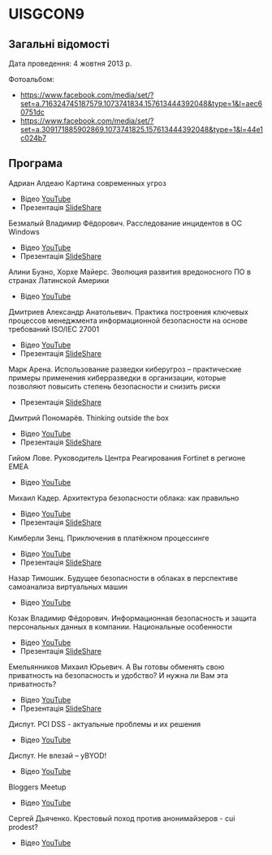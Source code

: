 # UISGCON9

## Загальні відомості 

Дата проведення: 4 жовтня 2013 р.

Фотоальбом:
- https://www.facebook.com/media/set/?set=a.716324745187579.1073741834.157613444392048&type=1&l=aec60751dc 
- https://www.facebook.com/media/set/?set=a.309171885902869.1073741825.157613444392048&type=1&l=44e1c024b7

## Програма

Адриан Алдеаю Картина современных угроз 
- Відео [YouTube](https://www.youtube.com/watch?v=YbSQxETXpt4)
- Презентація [SlideShare](https://www.slideshare.net/uisg/adrian-aldea-ibm-xforce-2013-midyear-trend-and-risk-report-uisgcon9)

Безмалый Владимир Фёдорович. Расследование инцидентов в ОС Windows 
- Відео [YouTube](https://www.youtube.com/watch?v=eQ8dtcpnNjU)
- Презентація [SlideShare](https://www.slideshare.net/uisg/vladimir-bezmaly-windows-uisgcon9)

Алини Буэно, Хорхе Мaйерс. Эволюция развития вредоносного ПО в странах Латинской Америки 
- Відео [YouTube](https://www.youtube.com/watch?v=FzDwNCGpuno)

Дмитриев Александр Анатольевич. Практика построения ключевых процессов менеджмента информационной безопасности на основе требований ISO/IEC 27001 
- Відео [YouTube](https://www.youtube.com/watch?v=7UNyvTpprkQ)
- Презентація [SlideShare](https://www.slideshare.net/uisg/alexander-dmitriev-isoiec-27001-uisgcon9)

Марк Арена. Использование разведки киберугроз – практические примеры применения киберразведки в организации, которые позволяют повысить степень безопасности и снизить риски 
- Презентація [SlideShare](https://www.slideshare.net/uisg/mark-arena-cyber-threat-intelligence-uisgcon9)

Дмитрий Пономарёв. Thinking outside the box 
- Відео [YouTube](https://www.youtube.com/watch?v=oxrA-Tyyq1M)
- Презентація [SlideShare](https://www.slideshare.net/uisg/dmitriy-panomarev-uisgcon9)

Гийом Лове. Руководитель Центра Реагирования Fortinet в регионе EMEA 
- Відео [YouTube](https://www.youtube.com/watch?v=KdoVKRiWj_A)

Михаил Кадер. Архитектура безопасности облака: как правильно 
- Відео [YouTube](https://www.youtube.com/watch?v=Ak3MGwr1I9M)
- Презентація [SlideShare](https://www.slideshare.net/uisg/mikhail-kader-uisgcon9)

Кимберли Зенц. Приключения в платёжном процессинге 
- Відео [YouTube](https://www.youtube.com/watch?v=agxv-bGslLs)
- Презентація [SlideShare](https://www.slideshare.net/uisg/kimberly-zenz-financial-options-for-cyber-criminals-uisgcon9)

Назар Тимошик. Будущее безопасности в облаках в перспективе самоанализа виртуальных машин 
- Відео [YouTube](https://www.youtube.com/watch?v=MQDrEa-g450)

Козак Владимир Фёдорович. Информационная безопасность и защита персональных данных в компании. Национальные особенности
- Відео [YouTube](https://www.youtube.com/watch?v=kMuJOtRlo-8)
- Презентація [SlideShare](https://www.slideshare.net/uisg/vladimir-kozak-uisgcon9)

Емельянников Михаил Юрьевич. А Вы готовы обменять свою приватность на безопасность и удобство? И нужна ли Вам эта приватность? 
- Відео [YouTube](https://youtu.be/MQDrEa-g450?t=46m27s)
- Презентація [SlideShare](https://www.slideshare.net/uisg/mikhail-emelyannikov-uisgcon9)

Диспут. PCI DSS - актуальные проблемы и их решения 
- Відео [YouTube](https://www.youtube.com/watch?v=J2Aizbg1FVU)

Диспут. Не влезай – уBYOD!
- Відео [YouTube](https://www.youtube.com/watch?v=jNB4mlC6sxM)

Bloggers Meetup 
- Відео [YouTube](https://www.youtube.com/watch?v=UXm3QF7d9Fw)

Сергей Дьяченко. Крестовый поход против анонимайзеров - cui prodest? 
- Відео [YouTube](https://www.youtube.com/watch?v=d0z8soHpRoU)